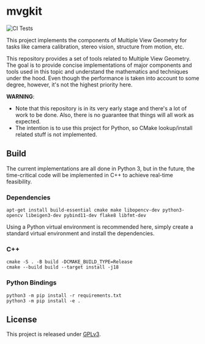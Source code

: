 # mvgkit

![CI Tests](https://github.com/kunlin596/mvg/actions/workflows/ci.yml/badge.svg)

This project implements the components of Multiple View Geometry for tasks like camera calibration, stereo vision, structure from motion, etc.

This repository provides a set of tools related to Multiple View Geometry. The goal is to provide concise implementations of major components and tools used in this topic and understand the mathematics and techniques under the hood. Even though the performance is taken into account to some degree, however, it's not the highest priority here.

**WARNING**:

- Note that this repository is in its very early stage and there's a lot of work to be done. Also, there is no guarantee that things will all work as expected.
- The intention is to use this project for Python, so CMake lookup/install related stuff is not implemented.

## Build

The current implementations are all done in Python 3, but in the future, the time-critical code will be implemented in C++ to achieve real-time feasibility.

### Dependencies

```shell
apt-get install build-essential cmake make libopencv-dev python3-opencv libeigen3-dev pybind11-dev flake8 libfmt-dev
```

Using a Python virtual environment is recommended here, simply create a standard virtual environment and install the dependencies.

### C++

```shell
cmake -S . -B build -DCMAKE_BUILD_TYPE=Release
cmake --build build --target install -j18
```

### Python Bindings

```shell
python3 -m pip install -r requirements.txt
python3 -m pip install -e .
```

## License

This project is released under [GPLv3](https://github.com/kunlin596/mvgkit/blob/master/LICENSE).
